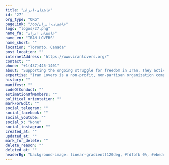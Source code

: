 ```yaml
---
title: "عاشقان-ایران"
id: "27"
org_type: "ORG"
pageLink: "/op/عاشقان-ایران"
logo: "logos/27.png"
name_fa: "عاشقان ایران"
name_en: "IRAN LOVERS"
name_short: ""
location: "Toronto, Canada"
post_location: ""
internetAddress: "https://www.iranlovers.org/"
contact: ""
phone: "+1(437)445-1401"
about: "Supporting the ongoing struggle for freedom in Iran. They actively participate in and organize rallies, demonstrations, and other events to raise awareness about the human rights situation in Iran and show solidarity with those fighting for change within the country.Amplifying the voices of Iranians fighting for freedom. They use their platform to share stories, news, and perspectives from Iranians on the ground, ensuring their voices are heard globally."
expertise: "Iran Lovers is a non-profit, non-partisan organization comprised of Iranians in the diaspora. We support and amplify the voices of those fighting for freedom in Iran."
history: ""
manifest: ""
codeOfConduct: ""
estimationOfMembers: ""
political_orientation: ""
markForEdit: ""
social_telegram: ""
social_facebook: ""
social_youtube: ""
social_x: "None"
social_instagram: ""
created_at: ""
updated_at: ""
mark_for_delete: ""
delete_reason: ""
deleted_at: ""
headerBg: "background-image: linear-gradient(120deg, #fdfbfb 0%, #ebedee 100%);"
---
```


